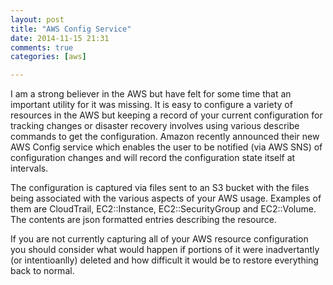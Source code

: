 ```yaml
---
layout: post
title: "AWS Config Service"
date: 2014-11-15 21:31
comments: true
categories: [aws]

---
```

I am a strong believer in the AWS but have felt for some time that an important utility for it was missing.
It is easy to configure a variety of resources in the AWS but keeping a record of your current configuration for tracking changes or disaster recovery involves using various describe commands to get the configuration.
Amazon recently announced their new AWS Config service which enables the user to be notified (via AWS SNS) of configuration changes and will record the configuration state itself at intervals.

The configuration is captured via files sent to an S3 bucket with the files being associated with the various aspects of your AWS usage.
Examples of them are CloudTrail, EC2::Instance, EC2::SecurityGroup and EC2::Volume.
The contents are json formatted entries describing the resource.

If you are not currently capturing all of your AWS resource configuration you should consider what would happen if portions of it were inadvertantly (or intentioanlly) deleted and how difficult it would be to restore everything back to normal.
